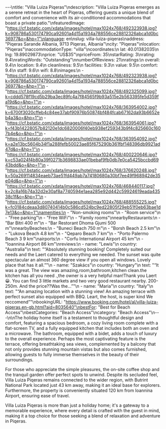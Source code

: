 ---\ntitle: "Villa Luiza Piqeras"\ndescription: "Villa Luiza Piqeras emerges as a serene retreat in the heart of Piqeras, offering guests a unique blend of comfort and convenience with its air-conditioned accommodations that boast a private patio."\nfeaturedImage: "https://cf.bstatic.com/xdata/images/hotel/max1024x768/492323938.jpg?k=908786a530174790ca92601a4d15a1934a788556ce28812326abca1d0bc36977&o=&hp=1"\nlanguage: en\nslug: villa-luiza-piqeras\naddress: "Piqeras Sarande Albania, 9713 Piqeras, Albania"\ncity: "Piqeras"\nlocation: "Piqeras"\naccommodationType: "villa"\ncoordinates:\n  lat: 40.01382035\n  lng: 19.89029873\nprice: "US$35"\npriceFrom: 35\nstarRating: 3\nrating: 9.4\nratingWords: "Outstanding"\nnumberOfReviews: 21\nratings:\n  overall: 9.4\n  location: 9.4\n  cleanliness: 9.5\n  facilities: 9.3\n  value: 9.5\n  comfort: 9.4\n  staff: 9.6\n  wifi: 8.8\nimages:\n  - "https://cf.bstatic.com/xdata/images/hotel/max1024x768/492323938.jpg?k=908786a530174790ca92601a4d15a1934a788556ce28812326abca1d0bc36977&o=&hp=1"\n  - "https://cf.bstatic.com/xdata/images/hotel/max1024x768/492325099.jpg?k=cddd578f19cd5b29ba3ec89fc4a7f84565f9b93a515e2b563395fe5d359fa19d&o=&hp=1"\n  - "https://cf.bstatic.com/xdata/images/hotel/max1024x768/363954002.jpg?k=6700f3020cffeb4c84ee37abf90976b50874bf484fcab67162da93b6652eb4a3&o=&hp=1"\n  - "https://cf.bstatic.com/xdata/images/hotel/max1024x768/363954061.jpg?k=f43b14228057b82120e1dc6820006f40eb938ef259343b9f4c825660c1607b4e&o=&hp=1"\n  - "https://cf.bstatic.com/xdata/images/hotel/max1024x768/363954092.jpg?k=a2e13bc5604b34f1a288fefb50023ae85f675290b361fbf148396db9921ad47d&o=&hp=1"\n  - "https://cf.bstatic.com/xdata/images/hotel/max1024x768/400220646.jpg?k=c53a024f4b80a39f0271b3698833ae01bebaf9fb0db7e0ca5425bccbd6943bdd&o=&hp=1"\n  - "https://cf.bstatic.com/xdata/images/hotel/max1024x768/376620248.jpg?k=50a269114834eaeb73ae51fd449ab7a74180680a30bf7ee49f968942de35e04d&o=&hp=1"\n  - "https://cf.bstatic.com/xdata/images/hotel/max1024x768/468440117.jpg?k=2c8a16b74a32d2e30af8a7740594e1aea285e92d442c59924619eada43538c1f&o=&hp=1"\n  - "https://cf.bstatic.com/xdata/images/hotel/max1024x768/488555225.jpg?k=fc0184cdeaa3d80740414b0c586cd524bc9ed22805f29eb51f0eb63bae1d7e13&o=&hp=1"\namenities:\n  - "Non-smoking rooms"\n  - "Room service"\n  - "Free parking"\n  - "Free WiFi"\n  - "Family rooms"\nnearbyRestaurants:\n  - "Bar Bitri 400 m"\n  - "Bar Restorant Dhoma Gjumi 500 m"\nnearbyBeaches:\n  - "Buneci Beach 750 m"\n  - "Borsh Beach 2.5 km"\n  - "Lukova Beach 4.8 km"\n  - "Qeparo Beach 7 km"\n  - "Porto Palermo Beach 3 9 km"\nairports:\n  - "Corfu International Airport 45 km"\n  - "Ioannina Airport 86 km"\nreviews:\n  - name: "Lewis"\n    country: "Australia"\n    text: "“Absolutely stunning booking! Completely suited our needs and the Laert catered to everything we needed. The sunset was quite spectacular an almost 360 degree view if you open all windows. Lovely place that has it all.”"\n  - name: "Szakács"\n    country: "Hungary"\n    text: "“It was a great. The view was amazing,room,bathroom,kitchen clean.the kitchen has all you need .,the owner is a very helpful man!Thank you Laert 😀. You can find 3 little markets and two very good restaurant nearby. 200-250m. And the price??Was the...”"\n  - name: "Maria"\n    country: "Italy"\n    text: "“An amazing location with a stunning view! An amazing terrace with perfect sunset also equipped with BBQ.
Leart, the host, is super kind
We reccomend”"\nbookingURL: "https://www.booking.com/hotel/al/villa-luiza-piqeras.en-gb.html?aid=8035640"\nbestFor: "Best for Beach Access"\nbestCategories: "Beach Access"\ncategory: "Beach Access"\n---\n\nThe holiday home itself is a testament to thoughtful design and comfort, featuring a spacious bedroom, a cozy living room complete with a flat-screen TV, and a fully equipped kitchen that includes both an oven and a microwave. The bathroom, equipped with a bidet, adds a touch of luxury to the overall experience. Perhaps the most captivating feature is the terrace, offering breathtaking sea views, complemented by a balcony that not only provides stunning mountain vistas but also comes furnished, allowing guests to fully immerse themselves in the beauty of their surroundings.

For those who appreciate the simple pleasures, the on-site coffee shop and the tranquil garden offer perfect spots to unwind. Despite its secluded feel, Villa Luiza Piqeras remains connected to the wider region, with Butrint National Park located just 43 km away, making it an ideal base for explorers. Furthermore, the property is conveniently situated 120 km from Ioannina Airport, ensuring ease of travel.

Villa Luiza Piqeras is more than just a holiday home; it's a gateway to a memorable experience, where every detail is crafted with the guest in mind, making it a top choice for those seeking a blend of relaxation and adventure in Piqeras.